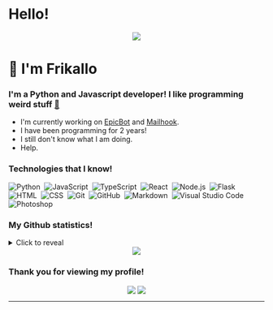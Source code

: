 # Hello!
<div align="center"><img src="https://cdn.discordapp.com/attachments/859335247547990026/882593696934154240/cool_background_thing_lol.gif"></div>

# 👋 I'm Frikallo

### I'm a Python and Javascript developer! I like programming weird stuff [👀](https://www.youtube.com/watch?v=dQw4w9WgXcQ)

- I'm currently working on [EpicBot](https://epic-bot.com) and [Mailhook](https://mail-hook.site).
- I have been programming for 2 years!
- I still don't know what I am doing.
- Help.

### Technologies that I know!

![Python](https://img.shields.io/badge/-Python-05122A?style=for-the-badge&logo=python)&nbsp;
![JavaScript](https://img.shields.io/badge/-JavaScript-05122A?style=for-the-badge&logo=javascript)&nbsp;
![TypeScript](https://img.shields.io/badge/-TypeScript-05122A?style=for-the-badge&logo=typescript)&nbsp;
![React](https://img.shields.io/badge/-React-05122A?style=for-the-badge&logo=react)&nbsp;
![Node.js](https://img.shields.io/badge/-Node.js-05122A?style=for-the-badge&logo=node.js)&nbsp;
![Flask](https://img.shields.io/badge/-Flask-05122A?style=for-the-badge&logo=flask)&nbsp;
![HTML](https://img.shields.io/badge/-HTML-05122A?style=for-the-badge&logo=HTML5)&nbsp;
![CSS](https://img.shields.io/badge/-CSS-05122A?style=for-the-badge&logo=CSS3&logoColor=1572B6)&nbsp;
![Git](https://img.shields.io/badge/-Git-05122A?style=for-the-badge&logo=git)&nbsp;
![GitHub](https://img.shields.io/badge/-GitHub-05122A?style=for-the-badge&logo=github)&nbsp;
![Markdown](https://img.shields.io/badge/-Markdown-05122A?style=for-the-badge&logo=markdown)&nbsp;
![Visual Studio Code](https://img.shields.io/badge/-Visual%20Studio%20Code-05122A?style=for-the-badge&logo=visual-studio-code&logoColor=007ACC)&nbsp;
![Photoshop](https://img.shields.io/badge/-Photoshop-05122A?style=for-the-badge&logo=adobe-photoshop)&nbsp;

### My Github statistics!

<details>
  <summary>Click to reveal</summary>
  <div>
    <br>
    <img src="https://github-readme-stats.vercel.app/api?username=Frikallo&show_icons=true&theme=radical&count_private=true&include_all_commits=true">
    <img src="https://github-readme-streak-stats.herokuapp.com/?user=Frikallo&theme=radical">
  </div>
</details>

<div align="center"><img src="https://cdn.discordapp.com/attachments/859335247547990026/882593069206229012/my_life.gif"></div>

### Thank you for viewing my profile!

<div align="center">
<img src="https://komarev.com/ghpvc/?username=Frikallo&&style=flat-square" align="center" />
<a href="https://ko-fi.com/frikallo" target="_blank" style="display: inline-block;">
  <img
      src="https://img.shields.io/badge/Donate-Buy%20Me%20A%20Coffee-orange.svg?style=flat-square" 
      align="center"
      />
     </a>
</div>

----------------------------------
